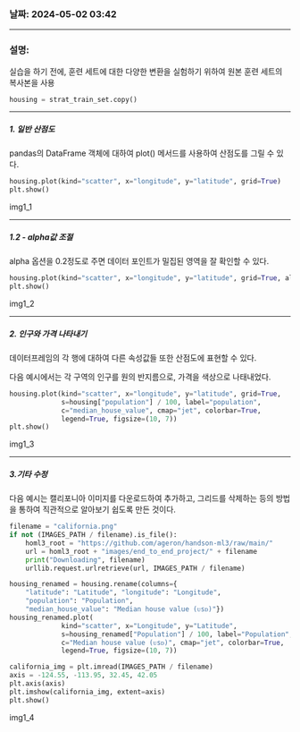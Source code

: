 ### 날짜: 2024-05-02 03:42
----
### 설명:
실습을 하기 전에, 훈련 세트에 대한 다양한 변환을 실험하기 위하여 원본 훈련 세트의 복사본을 사용
```python
housing = strat_train_set.copy()
```
---
##### 1. 일반 산점도
pandas의 DataFrame 객체에 대하여 plot() 메서드를 사용하여 산점도를 그릴 수 있다.
```python
housing.plot(kind="scatter", x="longitude", y="latitude", grid=True)
plt.show()
```

img1_1

---
##### 1.2 - alpha값 조절
alpha 옵션을 0.2정도로 주면 데이터 포인트가 밀집된 영역을 잘 확인할 수 있다.
```python
housing.plot(kind="scatter", x="longitude", y="latitude", grid=True, alpha=0.2)
plt.show()
```
img1_2

---
##### 2. 인구와 가격 나타내기
데이터프레임의 각 행에 대하여 다른 속성값들 또한 산점도에 표현할 수 있다.

다음 예시에서는 각 구역의 인구를 원의 반지름으로, 가격을 색상으로 나태내었다.
```python
housing.plot(kind="scatter", x="longitude", y="latitude", grid=True,
             s=housing["population"] / 100, label="population",
             c="median_house_value", cmap="jet", colorbar=True,
             legend=True, figsize=(10, 7))
plt.show()
```

img1_3

---
##### 3.기타 수정
다음 예시는 캘리포니아 이미지를 다운로드하여 추가하고, 그리드를 삭제하는 등의 방법을 통하여 직관적으로 알아보기 쉽도록 만든 것이다.
```python
filename = "california.png"
if not (IMAGES_PATH / filename).is_file():
    homl3_root = "https://github.com/ageron/handson-ml3/raw/main/"
    url = homl3_root + "images/end_to_end_project/" + filename
    print("Downloading", filename)
    urllib.request.urlretrieve(url, IMAGES_PATH / filename)

housing_renamed = housing.rename(columns={
    "latitude": "Latitude", "longitude": "Longitude",
    "population": "Population",
    "median_house_value": "Median house value (ᴜsᴅ)"})
housing_renamed.plot(
             kind="scatter", x="Longitude", y="Latitude",
             s=housing_renamed["Population"] / 100, label="Population",
             c="Median house value (ᴜsᴅ)", cmap="jet", colorbar=True,
             legend=True, figsize=(10, 7))

california_img = plt.imread(IMAGES_PATH / filename)
axis = -124.55, -113.95, 32.45, 42.05
plt.axis(axis)
plt.imshow(california_img, extent=axis)
plt.show()
```

img1_4



